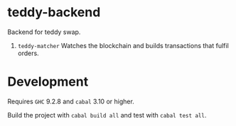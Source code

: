 # teddy-backend

Backend for teddy swap. 

1. `teddy-matcher` Watches the blockchain and builds transactions that fulfil orders.

# Development

Requires `GHC` 9.2.8 and `cabal` 3.10 or higher.

Build the project with `cabal build all` and test with `cabal test all`.